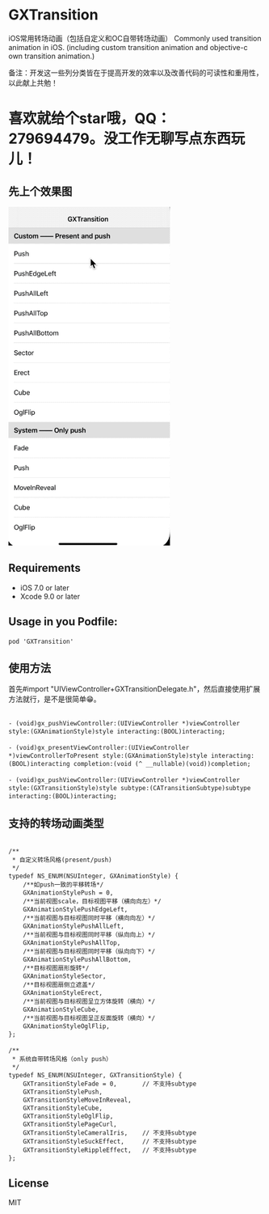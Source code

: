 # GXTransition
iOS常用转场动画（包括自定义和OC自带转场动画）
Commonly used transition animation in iOS. (including custom transition animation and objective-c own transition animation.)

备注：开发这一些列分类皆在于提高开发的效率以及改善代码的可读性和重用性，以此献上共勉！

# 喜欢就给个star哦，QQ：279694479。没工作无聊写点东西玩儿！

先上个效果图
--

![](/GXTransition.gif '描述')


Requirements
--
- iOS 7.0 or later
- Xcode 9.0 or later

Usage in you Podfile:
--

```
pod 'GXTransition'
```

使用方法
--
首先#import "UIViewController+GXTransitionDelegate.h"，然后直接使用扩展方法就行，是不是很简单😁。

```objc

- (void)gx_pushViewController:(UIViewController *)viewController style:(GXAnimationStyle)style interacting:(BOOL)interacting;

- (void)gx_presentViewController:(UIViewController *)viewControllerToPresent style:(GXAnimationStyle)style interacting:(BOOL)interacting completion:(void (^ __nullable)(void))completion;

- (void)gx_pushViewController:(UIViewController *)viewController style:(GXTransitionStyle)style subtype:(CATransitionSubtype)subtype interacting:(BOOL)interacting;

```

支持的转场动画类型
--

```objc

/**
 * 自定义转场风格(present/push)
 */
typedef NS_ENUM(NSUInteger, GXAnimationStyle) {
    /**如push一致的平移转场*/
    GXAnimationStylePush = 0,
    /**当前视图scale，目标视图平移（横向向左）*/
    GXAnimationStylePushEdgeLeft,
    /**当前视图与目标视图同时平移（横向向左）*/
    GXAnimationStylePushAllLeft,
    /**当前视图与目标视图同时平移（纵向向上）*/
    GXAnimationStylePushAllTop,
    /**当前视图与目标视图同时平移（纵向向下）*/
    GXAnimationStylePushAllBottom,
    /**目标视图扇形旋转*/
    GXAnimationStyleSector,
    /**目标视图扇侧立遮盖*/
    GXAnimationStyleErect,
    /**当前视图与目标视图呈立方体旋转（横向）*/
    GXAnimationStyleCube,
    /**当前视图与目标视图呈正反面旋转（横向）*/
    GXAnimationStyleOglFlip,
};

/**
 * 系统自带转场风格（only push）
 */
typedef NS_ENUM(NSUInteger, GXTransitionStyle) {
    GXTransitionStyleFade = 0,       // 不支持subtype
    GXTransitionStylePush,
    GXTransitionStyleMoveInReveal,
    GXTransitionStyleCube,
    GXTransitionStyleOglFlip,
    GXTransitionStylePageCurl,
    GXTransitionStyleCameralIris,    // 不支持subtype
    GXTransitionStyleSuckEffect,     // 不支持subtype
    GXTransitionStyleRippleEffect,   // 不支持subtype
};

```

License
--
MIT

